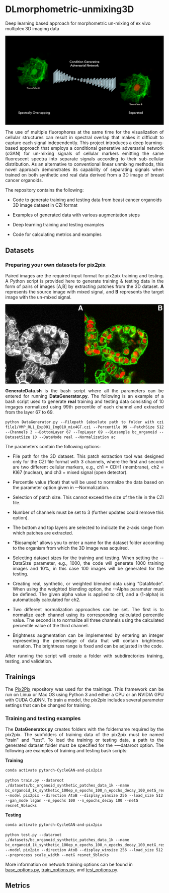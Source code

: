 # DLmorphometric-unmixing3D
Deep learning based approach for morphometric un-mixing of ex vivo multiplex 3D imaging data


<img src='imgs/img1.png' align="center" width=512>
<p align="justify">
The use of multiple fluorophores at the same time for the visualization of cellular structures can result in spectral overlap that makes it difficult to capture each signal independently. This project introduces a deep learning-based approach that employs a conditional generative adversarial network (cGAN) for un-mixing signals of cellular markers emitting the same fluorescent spectra into separate signals according to their sub-cellular distribution. As an alternative to conventional linear unmixing methods, this novel approach demonstrates its capability of separating signals when trained on both synthetic and real data derived from a 3D image of breast cancer organoids.

The repository contains the following:

- Code to generate training and testing data from beast cancer organoids 3D image dataset in CZI format

- Examples of generated data with various augmentation steps

- Deep learning training and testing examples 

- Code for calculating metrics and examples
</p>

## Datasets

### Preparing your own datasets for pix2pix
<div align="justify">

Paired images are the required input format for pix2pix training and testing. A Python script is provided here to generate training & testing data in the form of pairs of images [A,B] by extracting patches from the 3D dataset. **A** represents the source image with mixed signal, and **B** represents the target image with the un-mixed signal.

<img src='imgs/img2.png' align="center" width=512> 

**GenerateData.sh** is the bash script where all the parameters can be entered for running **DataGenerator.py**. The following is an example of a bash script used to generate **real** training and testing data consisting of 10 imgages normalized using 99th percentile of each channel and extracted from the layer 67 to 69.

```
python DataGenerator.py --Filepath {absolute path to folder with czi file}/VMP_RL1_Exp001_Img010_mix4GT.czi --Percentile 99 --PatchSize 512 --Channels 3 --BottomLayer 67 --TopLayer 69 --Biosample bc_organoid --DatasetSize 10 --DataMode real --Normalization ac 
```

The parameters contain the following options: 

- File path for the 3D dataset. This patch extraction tool was designed only for the CZI file format with 3 channels, where the first and second are two different cellular markers, e.g., ch1 = CDH1 (membrane), ch2 = KI67 (nuclear), and ch3 = mixed signal (open detector).

- Percentile value (float) that will be used to normalize the data based on the parameter option given in --Normalization.

- Selection of patch size. This cannot exceed the size of the tile in the CZI file.

- Number of channels must be set to 3 (further updates could remove this option). 

- The bottom and top layers are selected to indicate the z-axis range from which patches are extracted.

- "Biosample" allows you to enter a name for the dataset folder according to the organism from which the 3D image was acquired.

- Selecting dataset sizes for the training and testing. When setting the --DataSize parameter, e.g., 1000, the code will generate 1000 training images and 10%, in this case 100 images will be generated for the testing.

- Creating real, synthetic, or weighted blended data using "DataMode". When using the weighted blending option, the --Alpha parameter must be defined. The given alpha value is applied to ch1, and a (1-alpha) is automatically calculated for ch2.

- Two different normalization approaches can be set. The first is to normalize each channel using its corresponding calculated percentile value. The second is to normalize all three channels using the calculated percentile value of the third channel.

- Brightness augmentation can be implemented by entering an integer representing the percentage of data that will contain brightness variation. The brightness range is fixed and can be adjusted in the code.

After running the script will create a folder with subdirectories training, testing, and validation. 



</div>

## Trainings

<div align="justify">

The [Pix2Pix](https://github.com/junyanz/pytorch-CycleGAN-and-pix2pix.git) repository was used for the trainings. This framework can be run on Linux or Mac OS using Python 3 and either a CPU or an NVIDIA GPU with CUDA CuDNN. To train a model, the pix2pix includes several parameter settings that can be changed for training. 

### Training and testing examples
The **DataGenerator.py** creates folders with the foldername required by the pix2pix. The subfolders of training data of the pix2pix must be named "train" and "test". To load the training or testing data, a path to the generated dataset folder must be specified for the -—dataroot option. The following are examples of training and testing bash scripts:

</div>

**Training**

```
conda activate pytorch-CycleGAN-and-pix2pix

python train.py --dataroot ./datasets/bc_organoid_synthetic_patches_data_1k --name bc_organoid_1k_synthetic_100ep_n_epochs_100_n_epochs_decay_100_netG_resnet_9blocks --model pix2pix --direction AtoB --display_winsize 256 --load_size 512 --gan_mode lsgan --n_epochs 100 --n_epochs_decay 100 --netG resnet_9blocks
```

**Testing**

```
conda activate pytorch-CycleGAN-and-pix2pix

python test.py --dataroot ./datasets/bc_organoid_synthetic_patches_data_1k --name bc_organoid_1k_synthetic_100ep_n_epochs_100_n_epochs_decay_100_netG_resnet_9blocks --model pix2pix --direction AtoB --display_winsize 256 --load_size 512 --preprocess scale_width --netG resnet_9blocks
```

More information on network training options can be found in [base_options.py](https://github.com/junyanz/pytorch-CycleGAN-and-pix2pix/blob/master/options/base_options.py), [train_options.py](https://github.com/junyanz/pytorch-CycleGAN-and-pix2pix/blob/master/options/train_options.py), and [test_options.py](https://github.com/junyanz/pytorch-CycleGAN-and-pix2pix/blob/master/options/test_options.py). 




## Metrics






